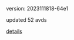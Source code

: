 version: 2023111818-64e1

updated 52 avds

[details](https://github.com/0x74f917491bfa7ebfa379/ali_avd_db/blob/master/change_log/2023/11/18/18/64e1.txt)
